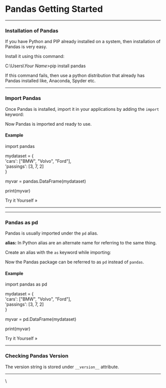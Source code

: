# Pandas Getting Started

***

### Installation of Pandas

If you have Python and PIP already installed on a system, then installation of Pandas is very easy.

Install it using this command:

C:\Users\\_Your Name_>pip install pandas

If this command fails, then use a python distribution that already has Pandas installed like, Anaconda, Spyder etc.

***

### Import Pandas

Once Pandas is installed, import it in your applications by adding the `import` keyword:

Now Pandas is imported and ready to use.

#### Example

import pandas

mydataset = {\
&#x20; 'cars': \["BMW", "Volvo", "Ford"],\
&#x20; 'passings': \[3, 7, 2]\
}

myvar = pandas.DataFrame(mydataset)

print(myvar)

Try it Yourself »

***

***

### Pandas as pd

Pandas is usually imported under the `pd` alias.

**alias:** In Python alias are an alternate name for referring to the same thing.

Create an alias with the `as` keyword while importing:

Now the Pandas package can be referred to as `pd` instead of `pandas`.

#### Example

import pandas as pd

mydataset = {\
&#x20; 'cars': \["BMW", "Volvo", "Ford"],\
&#x20; 'passings': \[3, 7, 2]\
}

myvar = pd.DataFrame(mydataset)

print(myvar)

Try it Yourself »

***

### Checking Pandas Version

The version string is stored under `__version__` attribute.

***

\
